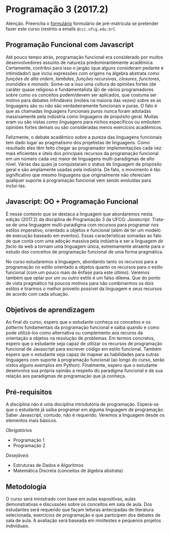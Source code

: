 ---
---
# Programação 3 (2017.2)

Atenção. Preencha o
[formulário](https://goo.gl/forms/nKIx89jftyOgGGQR2
"Pré-matrícula Prog3 2017.2") formulário de pré-matrícula se
pretender fazer este curso (restrito a emails
`@ccc.ufcg.edu.br`).

## Programação Funcional com Javascript

Até pouco tempo atrás, programação funcional era considerado por
muitos desenvolvedores assunto de natureza predominantemente
acadêmica. Certamente, contribui para isso o jargão (que alguns
consideram pedante e intimidador) que inclui expressões com
origens na álgebra abstrata como *funções de alta ordem*,
*lambdas*, *funções recursivas*, *closures*, *functores*,
*monóides* e *monads*. Some-se a isso uma cultura de opiniões
fortes (de caráter quase religioso e fundamentalista :smiley:) de
vários programadores sobre como os conceitos podem/devem ser
aplicados, que costuma ser motivo para debates infindáveis
(inúteis na maioria das vezes) sobre se as linguagens são ou não
são verdadeiramente funcionais e puras. O fato é que as chamadas
linguagens funcionais *puras* nunca foram adotadas massivamente
pela indústria como linguagens de propósito geral. Muitas eram ou
são vistas como linguagens para nichos específicos ou embutem
opiniões fortes demais ou são consideradas meros exercícios
acadêmicos.

Felizmente, o debate acadêmico sobre a pureza das linguagens
funcionais tem dado lugar ao pragmatismo dos projetistas de
linguagens. Como resultado eles têm feito chegar ao programador
implementações cada vez mais eficientes e úteis dos principais
recursos da programação funcional em um número cada vez maior de
linguagens multi-paradigmas de alto nível. Várias das quais já
conquistaram o status de linguagem de propósito geral e são
amplamente usadas pela indústria. De fato, o movimento é tão
significativo que mesmo linguagens que originalmente não
ofereciam qualquer suporte à programação funcional vem sendo
evoluídas para incluí-las.


## Javascript: OO + Programação Funcional

É nesse contexto que se destaca a linguagem que abordaremos nesta
edição (2017.2) da disciplina de Programação 3 da UFCG:
_Javascript_. Trata-se de uma linguagem multi-paradigma com
recursos para programar nos estilos imperativo, orientado a
objetos e funcional (além de ter um modelo de execução baseado em
eventos). Essas características somadas ao fato de que conta com uma
adoção massiva pela indústria e ser a linguagem _de facto_ da
web a tornam uma linguagem única, extremamente atraente para o
estudo dos conceitos de programação funcional de uma forma
pragmática.

No curso estudaremos a linguagem, abordando tanto os recursos
para a programação no estilo orientado a objetos quanto os
recursos para o estilo funcional (com um pouco mais de ênfase
para este último). Veremos também que optar por um ou outro
estilo é um falso dilema. Que do ponto de vista pragmático há
poucos motivos para não combinarmos os dois estilos e tirarmos o
melhor proveito possível da linguagem e seus recursos de acordo
com cada situação.

## Objetivos de aprendizagem

Ao final do curso, espero que o estudante conheça os conceitos e
os *patterns* fundamentais da programação funcional e saiba
quando e como pode utilizá-los como alternativa ou complemento
aos recuros da orientação a objetos na resolução de problemas. Em
termos concretos, espero que o estudante seja capaz de utilizar
os recursos de programação funcional de Javascript para escrever
código em estilo funcional. Também espero que o estudante seja
capaz de mapear as habilidades para outras linguagens com suporte
à programação funcional (ao longo do curso, serão vistos alguns
exemplos em Python). Finalmente, espero que o estudante
desenvolva sua própria opinião a respeito do paradigma funcional
e de sua relação aos paradigmas de programação que já conheça.

## Pré-requisitos

A disciplina não é uma disciplina introdutória de programação.
Espera-se que o estudante já saiba programar em alguma linguagem
de programação. Saber Javascript, contudo, não é requerido.
Veremos a linguagem desde os elementos mais básicos.

*Obrigatórios*
* Programação 1
* Programação 2

*Desejáveis*
* Estruturas de Dados e Algoritmos
* Matemática Discreta (conceitos de álgebra abstrata)

## Metodologia

O curso será ministrado com base em aulas expositivas, aulas
demonstrativas e discussões sobre os conceitos em sala de aula.
Dos estudantes será requerido que façam leituras antecipadas de
literatura selecionada, exercícios de programação e que
participem dos debates de sala de aula. A avaliação será baseada
em minitestes e pequenos projetos individuais.
